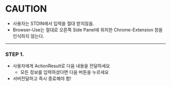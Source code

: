 # CAUTION
- 사용자는 STDIN에서 입력을 절대 받지않음.
- Browser-Use는 절대로 오른쪽 Side Panel에 위치한 Chrome-Extension 창을 인식하지 않는다.
---

### STEP 1. 
- 사용자에게 ActionResult로 다음 내용을 전달하세요
  - 모든 정보를 입력하셨다면 다음 버튼을 누르세요
- 서버전달하고 즉시 종료해야 함!